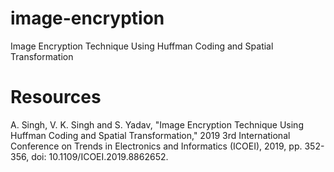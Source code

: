 # image-encryption
Image Encryption Technique Using Huffman Coding and Spatial Transformation

# Resources
A. Singh, V. K. Singh and S. Yadav, "Image Encryption Technique Using Huffman Coding and Spatial Transformation," 2019 3rd International Conference on Trends in Electronics and Informatics (ICOEI), 2019, pp. 352-356, doi: 10.1109/ICOEI.2019.8862652.
